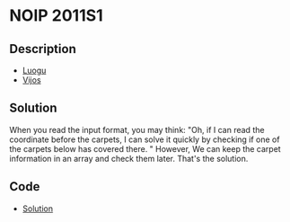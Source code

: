 # NOIP 2011S1

## Description

- [Luogu](https://www.luogu.com.cn/problem/P1003)
- [Vijos](https://www.vijos.org/p/1736)

## Solution

When you read the input format, you may think: "Oh, if I can read the coordinate before the carpets, I can solve it quickly by checking if one of the carpets below has covered there. " However, We can keep the carpet information in an array and check them later. That's the solution.

## Code

- [Solution](NOIP.2011S1.0.cpp)
